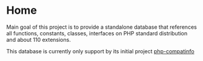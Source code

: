 <!-- markdownlint-disable MD013 -->
# Home

Main goal of this project is to provide a standalone database that references all functions, constants, classes,
interfaces on PHP standard distribution and about 110 extensions.

This database is currently only support by its initial project [php-compatinfo](https://github.com/llaville/php-compat-info)
